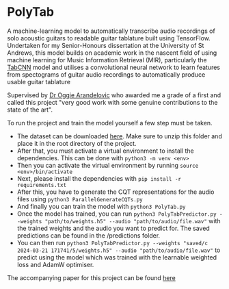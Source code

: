 # PolyTab

A machine-learning model to automatically transcribe audio recordings of solo acoustic guitars to readable guitar tablature built using TensorFlow. Undertaken for my Senior-Honours dissertation at the University of St Andrews, this model builds on academic work in the nascent field of using machine learning for Music Information Retrieval (MIR), particularly the [TabCNN](https://archives.ismir.net/ismir2019/paper/000033.pdf) model and utilises a convolutional neural network to learn features from spectograms of guitar audio recordings to automatically produce usable guitar tablature

Supervised by [Dr Oggie Arandelovic](https://www.st-andrews.ac.uk/computer-science/people/oa7/) who awarded me a grade of a first and called this project "very good work with some genuine contributions to the state of the art".

To run the project and train the model yourself a few step must be taken.
* The dataset can be downloaded [here](https://zenodo.org/record/1422265/files/GuitarSet_audio_and_annotation.zip?download=1). Make sure to unzip this folder and place it in the root directory of the project.
* After that, you must activate a virtual environment to install the dependencies. This can be done with `python3 -m venv <env>`
* Then you can activate the virtual environment by running `source <env>/bin/activate`
* Next, please install the dependencies with `pip install -r requirements.txt`
* After this, you have to generate the CQT representations for the audio files using `python3 ParallelGenerateCQTs.py`
* And finally you can train the model with `python3 PolyTab.py`
* Once the model has trained, you can run `python3 PolyTabPredictor.py --weights "path/to/weights.h5" --audio "path/to/audio/file.wav"`
with the trained weights and the audio you want to predict for. The saved predictions can be found in the /predictions folder.
* You can then run `python3 PolyTabPredictor.py --weights "saved/c 2024-03-21 171741/5/weights.h5" --audio "path/to/audio/file.wav"` to predict using the model which was trained with the learnable weighted loss and AdamW optimiser.

The accompanying paper for this project can be found [here](https://github.com/vanajmoorthy/CS4099-PolyTab/blob/main/Automatic%20Polyphonic%20Guitar%20Transcription.pdf)
